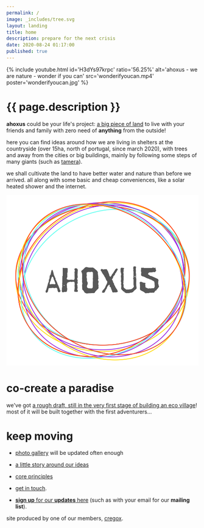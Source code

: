 ```yaml
---
permalink: /
image: _includes/tree.svg
layout: landing
title: home
description: prepare for the next crisis
date: 2020-08-24 01:17:00
published: true
---
```


{% include youtube.html id='H3dYs97krpc' ratio='56.25%' alt='ahoxus - we are nature - wonder if you can' src='wonderifyoucan.mp4' poster='wonderifyoucan.jpg' %}

# {{ page.description }}

**ahoxus** could be your life's project: [a big piece of land](/map) to live with your friends and family with zero need of **anything** from the outside!

here you can find ideas around how we are living in shelters at the countryside (over 15ha, north of portugal, since march 2020), with trees and away from the cities or big buildings, mainly by following some steps of many giants (such as [tamera](/tamera)).

we shall cultivate the land to have better water and nature than before we arrived. all along with some basic and cheap conveniences, like a solar heated shower and the internet.

![ahoxus circled logo](/_includes/ahoxus.svg)

# co-create a paradise

we've got [a rough draft, still in the very first stage of building an eco village](/paradise)! most of it will be built together with the first adventurers...

<!--
[![we are nature]({{ page.image }})](/paradise) -->

# keep moving

- [photo gallery](/gallery) will be updated often enough

- [a little story around our ideas](/story)

- [core principles](/core)

- [get in touch](/contact).

- [**sign up** for our **updates** here](/updates) (such as with your email for our **mailing list**).

site produced by one of our members, [cregox](https://cregox.net/ahoxus).
